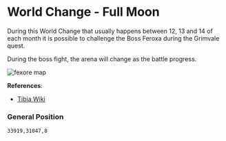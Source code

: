 # World Change - Full Moon

During this World Change that usually happens between 12, 13 and 14 of each month it is possible to challenge the Boss Feroxa during the Grimvale quest.


During the boss fight, the arena will change as the battle progress.

![fexore map](https://user-images.githubusercontent.com/16576236/183953891-3b298de6-fcca-46b6-9ee0-e8df1c216a2e.gif)

__References__:

- [Tibia Wiki](https://www.tibiawiki.com.br/wiki/Mini_World_Changes#Full_Moon)

### General Position
`33919,31047,8`
